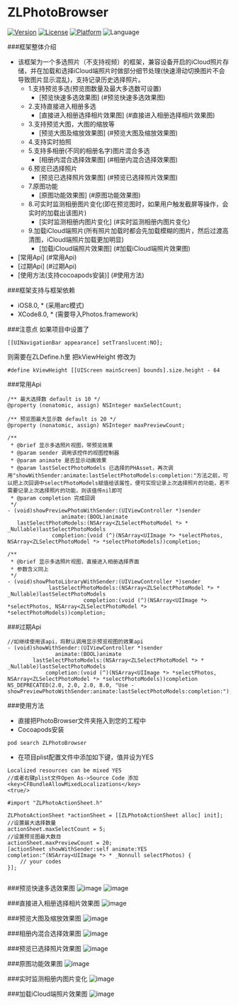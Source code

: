 # ZLPhotoBrowser
[![Version](https://img.shields.io/cocoapods/v/ZLPhotoBrowser.svg?style=flat)](http://cocoadocs.org/docsets/ZLPhotoBrowser)
[![License](https://img.shields.io/cocoapods/l/ZLPhotoBrowser.svg?style=flat)](http://cocoadocs.org/docsets/ZLPhotoBrowser)
[![Platform](https://img.shields.io/cocoapods/p/ZLPhotoBrowser.svg?style=flat)](http://cocoadocs.org/docsets/ZLPhotoBrowser)
![Language](https://img.shields.io/badge/Language-%20Objective%20C%20-blue.svg)

###框架整体介绍
* 该框架为一个多选照片（不支持视频）的框架，兼容设备开启的iCloud照片存储，并在加载和选择iCloud端照片时做部分细节处理(快速滑动切换图片不会导致图片显示混乱)，支持记录历史选择照片。
  * 1.支持预览多选(预览图数量及最大多选数可设置)
    * [预览快速多选效果图] (#预览快速多选效果图)
  * 2.支持直接进入相册多选
    * [直接进入相册选择相片效果图] (#直接进入相册选择相片效果图)
  * 3.支持预览大图，大图的缩放等
    * [预览大图及缩放效果图] (#预览大图及缩放效果图)
  * 4.支持实时拍照
  * 5.支持多相册(不同的相册名字)图片混合多选
    * [相册内混合选择效果图] (#相册内混合选择效果图)
  * 6.预览已选择照片
    * [预览已选择照片效果图] (#预览已选择照片效果图)
  * 7.原图功能
    * [原图功能效果图] (#原图功能效果图)
  * 8.可实时监测相册图片变化(即在预览图时，如果用户触发截屏等操作，会实时的加载出该图片)
    * [实时监测相册内图片变化] (#实时监测相册内图片变化)
  * 9.加载iCloud端照片(所有照片加载时都会先加载模糊的图片，然后过渡高清图，iCloud端照片加载更加明显)
    * [加载iCloud端照片效果图] (#加载iCloud端照片效果图)
* [常用Api] (#常用Api)
* [过期Api] (#过期Api)
* [使用方法(支持cocoapods安装)] (#使用方法)

###框架支持与框架依赖
* iOS8.0, * (采用arc模式)
* XCode8.0, * (需要导入Photos.framework)

###注意点
如果项目中设置了
```objc
[[UINavigationBar appearance] setTranslucent:NO];
```
则需要在ZLDefine.h里 把kViewHeight 修改为
```objc
#define kViewHeight [[UIScreen mainScreen] bounds].size.height - 64
```

###<a id="常用Api"></a>常用Api
```objc
/** 最大选择数 default is 10 */
@property (nonatomic, assign) NSInteger maxSelectCount;

/** 预览图最大显示数 default is 20 */
@property (nonatomic, assign) NSInteger maxPreviewCount;

/**
 * @brief 显示多选照片视图，带预览效果
 * @param sender 调用该控件的视图控制器
 * @param animate 是否显示动画效果
 * @param lastSelectPhotoModels 已选择的PHAsset，再次调用"showWithSender:animate:lastSelectPhotoModels:completion:"方法之前，可以把上次回调中selectPhotoModels赋值给该属性，便可实现记录上次选择照片的功能，若不需要记录上次选择照片的功能，则该值传nil即可
 * @param completion 完成回调
 */
- (void)showPreviewPhotoWithSender:(UIViewController *)sender
                 animate:(BOOL)animate
   lastSelectPhotoModels:(NSArray<ZLSelectPhotoModel *> * _Nullable)lastSelectPhotoModels
              completion:(void (^)(NSArray<UIImage *> *selectPhotos, NSArray<ZLSelectPhotoModel *> *selectPhotoModels))completion;

/**
 * @brief 显示多选照片视图，直接进入相册选择界面
 * 参数含义同上
 */
- (void)showPhotoLibraryWithSender:(UIViewController *)sender
             lastSelectPhotoModels:(NSArray<ZLSelectPhotoModel *> * _Nullable)lastSelectPhotoModels
                        completion:(void (^)(NSArray<UIImage *> *selectPhotos, NSArray<ZLSelectPhotoModel *> *selectPhotoModels))completion;

```

###<a id="过期Api"></a>过期Api
```objc
//如继续使用该api，将默认调用显示预览视图的效果api
- (void)showWithSender:(UIViewController *)sender
               animate:(BOOL)animate
        lastSelectPhotoModels:(NSArray<ZLSelectPhotoModel *> * _Nullable)lastSelectPhotoModels
            completion:(void (^)(NSArray<UIImage *> *selectPhotos, NSArray<ZLSelectPhotoModel *> *selectPhotoModels))completion NS_DEPRECATED(2.0, 2.0, 2.0, 8.0, "Use - showPreviewPhotoWithSender:animate:lastSelectPhotoModels:completion:");
```

###<a id="使用方法"></a>使用方法
- 直接把PhotoBrowser文件夹拖入到您的工程中
- Cocoapods安装
```objc
pod search ZLPhotoBrowser
```
- 在项目plist配置文件中添加如下键，值并设为YES
```objc
Localized resources can be mixed YES
//或者右键plist文件Open As->Source Code 添加
<key>CFBundleAllowMixedLocalizations</key>
<true/>
```

```objc
#import "ZLPhotoActionSheet.h"

ZLPhotoActionSheet *actionSheet = [[ZLPhotoActionSheet alloc] init];
//设置最大选择数量
actionSheet.maxSelectCount = 5;
//设置预览图最大数目
actionSheet.maxPreviewCount = 20;
[actionSheet showWithSender:self animate:YES completion:^(NSArray<UIImage *> * _Nonnull selectPhotos) {
    // your codes
}];
    
```

###<a id="预览快速多选效果图"></a>预览快速多选效果图
![image](https://github.com/longitachi/ZLPhotoBrowser/blob/master/效果图/预览图快速选择.gif)
![image](https://github.com/longitachi/ZLPhotoBrowser/blob/master/效果图/预览大图快速选择.gif)

###<a id="直接进入相册选择相片效果图"></a>直接进入相册选择相片效果图
![image](https://github.com/longitachi/ZLPhotoBrowser/blob/master/效果图/直接进入相册选择相片.gif)

###<a id="预览大图及缩放效果图"></a>预览大图及缩放效果图
![image](https://github.com/longitachi/ZLPhotoBrowser/blob/master/效果图/查看大图支持缩放.gif)

###<a id="相册内混合选择效果图"></a>相册内混合选择效果图
![image](https://github.com/longitachi/ZLPhotoBrowser/blob/master/效果图/相册内混合选择.gif)

###<a id="预览已选择照片效果图"></a>预览已选择照片效果图
![image](https://github.com/longitachi/ZLPhotoBrowser/blob/master/效果图/预览已选择照片.gif)

###<a id="原图功能效果图"></a>原图功能效果图
![image](https://github.com/longitachi/ZLPhotoBrowser/blob/master/效果图/原图功能.gif)

###<a id="实时监测相册内图片变化"></a>实时监测相册内图片变化
![image](https://github.com/longitachi/ZLPhotoBrowser/blob/master/效果图/实时监控相册变化.gif)

###<a id="加载iCloud端照片效果图"></a>加载iCloud端照片效果图
![image](https://github.com/longitachi/ZLPhotoBrowser/blob/master/效果图/加载iCloud照片.gif)
